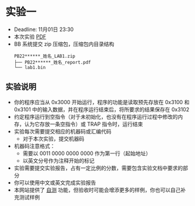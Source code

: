 # 实验一

- Deadline: 11月01日 23:30
- 本次实验 [PDF](/pdf/lab1.pdf)
- BB 系统提交 zip 压缩包，压缩包内目录结构
  ```
  PB22******_姓名_LAB1.zip
  ├── PB22******_姓名_report.pdf
  └── lab1.bin
  ```

## 实验说明

- 你的程序应当从 0x3000 开始运行，程序的功能是读取预先存放在 0x3100 和 0x3101 中的输入数据，并在程序运行结束后，将所要求的结果保存在 0x3102
- 约定程序运行到空指令（对于未初始化，也没有在程序运行过程中修改的内存，认为它存放一条空指令）或 TRAP 指令时，运行结束
- 实验每次需要提交相应的机器码或汇编代码
  - 对于本次实验，提交机器码
- 机器码注意格式：
  - 需要以 0011 0000 0000 0000 作为第一行（起始地址）
  - 以英文分号作为注释开始的标记
- 实验需要提交实验报告，占有一定比例的分数，需要包含实验文档中要求的部分
- 你可以使用中文或英文完成实验报告
- 本网站提供了 [自测](/judge) 功能，但验收时可能会增添更多的样例，你也可以自己补充测试样例
